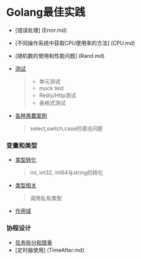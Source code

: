 # Golang最佳实践


- [错误处理] (Error.md)
- [不同操作系统中获取CPU使用率的方法] (CPU.md)
- [随机数的使用和性能问题] (Rand.md)
- [测试](Test.md)

	> - 单元测试
	> - mock test
	> - Redis/Http测试
	> - 表格式测试
- [各种愚蠢案例](StupidCase.md)

	> select,switch,case的语法问题
	
### 变量和类型 ####

- [类型转化](TypeTransfer.md)

	> int, int32, int64与string的转化
- [类型相关](Type.md)

	> 调用私有类型
- [作用域](作用域.md)

### 协程设计 ####

- [任务拆分和限量](任务拆分和限量.md)
- [定时器使用] (TimeAfter.md)